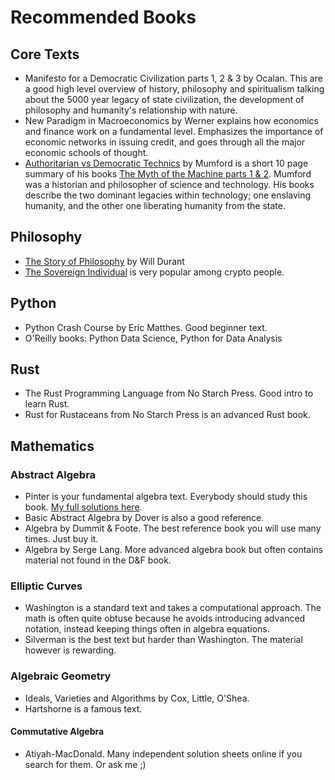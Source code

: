 # Recommended Books

<!-- toc -->

## Core Texts

* Manifesto for a Democratic Civilization parts 1, 2 & 3 by Ocalan.
  This are a good high level overview of history, philosophy and
  spiritualism talking about the 5000 year legacy of state civilization,
  the development of philosophy and humanity's relationship with nature.
* New Paradigm in Macroeconomics by Werner explains how economics and
  finance work on a fundamental level. Emphasizes the importance of
  economic networks in issuing credit, and goes through all the major
  economic schools of thought.
* [Authoritarian vs Democratic Technics](https://wiki.polytech.barcelona/index.php?title=File:Mumford_authoritarian_vs_democratic_technics.pdf)
  by Mumford is a short 10 page summary of his books
  [The Myth of the Machine parts 1 & 2](https://en.wikipedia.org/wiki/The_Myth_of_the_Machine).
  Mumford was a historian and philosopher of science and technology. His
  books describe the two dominant legacies within technology; one enslaving
  humanity, and the other one liberating humanity from the state.

## Philosophy

* [The Story of Philosophy](https://en.wikipedia.org/wiki/The_Story_of_Philosophy) by Will Durant
* [The Sovereign Individual](https://en.wikipedia.org/wiki/The_Sovereign_Individual)
  is very popular among crypto people.

## Python

* Python Crash Course by Eric Matthes. Good beginner text.
* O'Reilly books: Python Data Science, Python for Data Analysis

## Rust

* The Rust Programming Language from No Starch Press. Good intro to learn Rust.
* Rust for Rustaceans from No Starch Press is an advanced Rust book.

## Mathematics

### Abstract Algebra

* Pinter is your fundamental algebra text. Everybody should study this book.
  [My full solutions here](https://github.com/narodnik/abstract-algebra-pinter-solutions).
* Basic Abstract Algebra by Dover is also a good reference.
* Algebra by Dummit & Foote. The best reference book you will use many times. Just buy it.
* Algebra by Serge Lang. More advanced algebra book but often contains material not
  found in the D&F book.

### Elliptic Curves

* Washington is a standard text and takes a computational approach. The math is often
  quite obtuse because he avoids introducing advanced notation, instead keeping things
  often in algebra equations.
* Silverman is the best text but harder than Washington. The material however is rewarding.

### Algebraic Geometry

* Ideals, Varieties and Algorithms by Cox, Little, O'Shea.
* Hartshorne is a famous text.

#### Commutative Algebra

* Atiyah-MacDonald. Many independent solution sheets online if you search for them.
  Or ask me ;)
